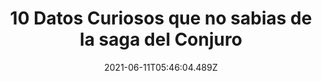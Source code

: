 ---
title: 10 Datos Curiosos que no sabias de la saga del Conjuro
date: 2021-06-11T05:46:04.489Z
featuredimage: /assets/1329.jpg
categoria: Cine
tags:
  - "#Conjuro"
  - "#cine"
  - "#Exorcismos"
short-description: 10 Datos Curiosos que no sabias de la saga del Conjuro
mk1: >+
  ### 1.

  ![1320](/assets/1320.jpg "1320")

  La primer película llevó 20 años en hacerse<br/>
  El productor Tony de Rosa tuvo la oportunidad de escuchar las grabaciones personales de la misma Lorraine Warren y pensó que sería genial llevarlo a la pantalla grande. Sin embargo, a ningún estudio le interesó y él estuvo insistiendo durante 20 años.

  ### 2.

  ![1321](/assets/1321.jpg "1321")

  Los dueños de la Primera Casa sufren por los fanáticos<br/>
  Los dueños de la Primera Casa demandaron a Warner Bros, por haber puesto que la película era basada en hechos reales. Debido a esto, numerosos fans han intentado entrar a su casa y le dejan innumerables objetos satánicos.
mk2: >+
  ### 3.

  ![1322](/assets/1322.jpg "1322")

  Ellos buscaban una clasificación PG13 pero la clasificaron para mayores de 17<br/>
  La producción se esmeró en no utilizar ninguna mala palabra y casi no mostrar sangre, y aún así no lograron clasificarla para mayores de 13 años. Cuando la producción preguntó por qué, la oficina encargada de esto le respondió “Porque la película es demasiado terrorífica”

  ### 4.

  ![1323](/assets/1323.jpeg "1323")

  Le rindieron tributo a “El Exorcista” <br/>
  En “El Conjuro 2” que se desarrolla en Londres, se puede ver un montaje de Londres de los años 70 y al fondo de la ciudad se puede ver un póster de “El Exorcista”, película que estaba en cartelera en aquella época.
mk3: >+
  ### 5.

  ![1324](/assets/1324.jpg "1324")

  Valak no iba a ser monja<br/>
  En el diseño original, el demonio Valak sería un demonio masculino con cuernos y bastante oscuro, pero el director pensó que sería mejor corromper un símbolo sagrado para añadirle dramatismo a la película.

  ### 6.

  ![1325](/assets/1325.jpg "1325")

  Vera Farmiga se enfermó por gritar tanto<br/>
  La actriz que encarna a Lorraine Warren sufrió daño en los ganglios linfáticos, debido a que varias escenas de susto fueron filmadas hasta 50 veces. La actriz tenía que gritar innumerables veces para llegar a la toma perfecta y esto le trajo consecuencias.
mk4: >+
  ### 7.

  ![1326](/assets/1326.jpg "1326")

  El Director estuvo a punto de dirigir “Rápido y Furioso”<br/>
  James Wan recibió una propuesta millonaria para ser el director de una de las películas de “Rápido y Furioso”. A pesar de la buena propuesta, el director decidió elegir “El Conjuro” porque era un proyecto que quería hacer desde hace tiempo.

  ### 8.

  ![1327](/assets/1327.jpg "1327")

  La actriz Frances O'Connor vive actualmente en Londres y fue a visitar la casa embrujada de Enfield para platicar con la gente que vive ahí para entender "la vibra" del lugar y lograr una mejor interpretación.
mk5: >+
  ### 9.

  ![1328](/assets/1328.jpg "1328")

  En Las Filipinas,después de haberse estrenado la película, en algunos cines solicitaron la ayuda de los sacerdotes para que bendijeran las salas donde se había expuesto. Esto luego de que algunas de las personas argumentaran que sentían presencias negativas.   

  ### 10.

  ![1329](/assets/1329.jpg "1329")

  La historia de la película El Conjuro1 esta familia es real y se considera el registro más largo de actividad paranormal, siendo atestiguado por vecinos, familia y la policía. Existen fotos y videos de las posesiones y movimientos extraños dentro de la casa.
---